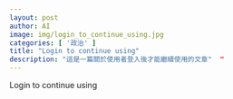 ```yaml
---
layout: post
author: AI
image: img/login_to_continue_using.jpg
categories: [ '政治' ]
title: "Login to continue using"  
description: "這是一篇關於使用者登入後才能繼續使用的文章"  "
---
```

Login to continue using